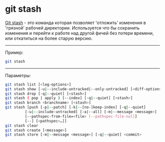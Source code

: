 # git stash

[Git stash](https://git-scm.com/docs/git-stash) - это команда которая позволяет 'отложить' изменения в 'грязной' рабочей директории. Используется что бы сохранить изменения и перейти к работе над другой фичей без потери времени, или откатиться на более старую версию.

---

Пример:

```bash
git stash
```

---

Параметры:

```bash
git stash list [<log-options>]
git stash show [-u|--include-untracked|--only-untracked] [<diff-options>] [<stash>]
git stash drop [-q|--quiet] [<stash>]
git stash ( pop | apply ) [--index] [-q|--quiet] [<stash>]
git stash branch <branchname> [<stash>]
git stash [push [-p|--patch] [-k|--[no-]keep-index] [-q|--quiet]
	     [-u|--include-untracked] [-a|--all] [-m|--message <message>]
	     [--pathspec-from-file=<file> [--pathspec-file-nul]]
	     [--] [<pathspec>…​]]
git stash clear
git stash create [<message>]
git stash store [-m|--message <message>] [-q|--quiet] <commit>
```

